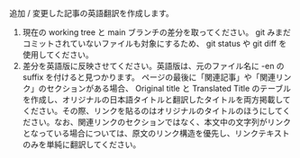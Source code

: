 追加 / 変更した記事の英語翻訳を作成します。

1. 現在の working tree と main ブランチの差分を取ってください。 git みまだコミットされていないファイルも対象にするため、 git status や git diff を使用してください。
2. 差分を英語版に反映させてください。英語版は、元のファイル名に -en の suffix を付けると見つかります。
ページの最後に「関連記事」や「関連リンク」のセクションがある場合、 Original title と Translated Title のテーブルを作成し、オリジナルの日本語タイトルと翻訳したタイトルを両方掲載してください。その際、リンクを貼るのはオリジナルのタイトルのほうにしてください。なお、関連リンクのセクションではなく、本文中の文字列がリンクとなっている場合については、原文のリンク構造を優先し、リンクテキストのみを単純に翻訳してください。
